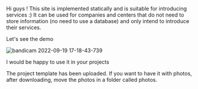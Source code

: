 Hi guys !
This site is implemented statically and is suitable for introducing services :)
It can be used for companies and centers that do not need to store information (no need to use a database) and only intend to introduce their services.


Let's see the demo



![bandicam 2022-09-19 17-18-43-739](https://user-images.githubusercontent.com/91133322/191022273-45410599-ece2-4308-93e3-d9c0714f147d.jpg)



I would be happy to use it in your projects

The project template has been uploaded. If you want to have it with photos, after downloading, move the photos in a folder called photos.
